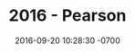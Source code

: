 ---
title: "2016 - Pearson"
date: 2016-09-20 10:28:30 -0700
categories:
- timeline
year: 2016
description: >
  Kicked off an exciting journey at Pearson Education as a Creative Technologist, 
  driving innovation in scalable and reusable web components with React.js. 
  Collaborating with an incredible team to push the boundaries of digital learning experiences.

year-direction: left
year-duplicate: true
---